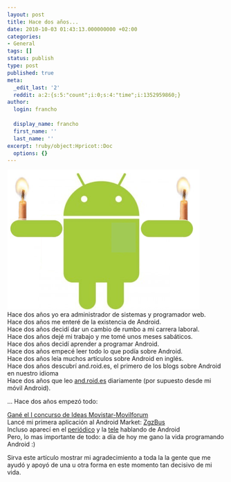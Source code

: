 ```yaml
---
layout: post
title: Hace dos años...
date: 2010-10-03 01:43:13.000000000 +02:00
categories:
- General
tags: []
status: publish
type: post
published: true
meta:
  _edit_last: '2'
  reddit: a:2:{s:5:"count";i:0;s:4:"time";i:1352959860;}
author:
  login: francho

  display_name: francho
  first_name: ''
  last_name: ''
excerpt: !ruby/object:Hpricot::Doc
  options: {}
---
```

![cumpleAndroid](/assets/cumpleandroid1.png)  
Hace dos años yo era administrador de sistemas y programador web.  
 Hace dos años me enteré de la existencia de Android.  
 Hace dos años decidí dar un cambio de rumbo a mi carrera laboral.  
 Hace dos años dejé mi trabajo y me tomé unos meses sabáticos.  
 Hace dos años decidí aprender a programar Android.  
 Hace dos años empecé leer todo lo que podía sobre Android.  
 Hace dos años leía muchos artículos sobre Android en inglés.  
 Hace dos años descubrí and.roid.es, el primero de los blogs sobre Android en nuestro idioma  
 Hace dos años que leo [and.roid.es](http://and.roid.es/) diariamente (por supuesto desde mi móvil Android).

... Hace dos años empezó todo:

[Gané el I concurso de Ideas Movistar-Movilforum](/2009/05/19/he-ganado-el-primer-concurso-de-ideas-android/)  
 Lancé mi primera aplicación al Android Market: [ZgzBus](/zgzbus/)  
 Incluso aparecí en el [periódico](/2010/01/03/zgzbus-en-el-periodico-de-aragon/) y la [tele](/2010/08/20/entrevista-en-globbtv-francho-joven-programador-android/) hablando de Android  
 Pero, lo mas importante de todo: a día de hoy me gano la vida programando Android :)

Sirva este artículo mostrar mi agradecimiento a toda la la gente que me ayudó y apoyó de una u otra forma en este momento tan decisivo de mi vida.
